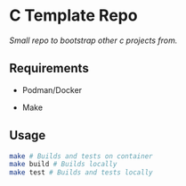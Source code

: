 # C Template Repo

*Small repo to bootstrap other c projects from.*

## Requirements

- Podman/Docker

- Make

## Usage

```sh
make # Builds and tests on container
make build # Builds locally
make test # Builds and tests locally
```
